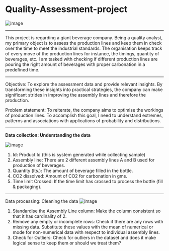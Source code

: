 # Quality-Assessment-project   
![image](https://github.com/Arash-Kamboj/Quality-Assessment-project/assets/156613048/4faf5a17-f194-40ea-b66a-68cd40ab4fe4)

------------------------------------------------------------------------------------------------------------------------
This project is regarding a giant beverage company. Being a quality analyst, my primary object is to assess the production lines and keep them in check over the time to meet the industrial standards. The organisation keeps track of every move of the production lines for instance, the timings, quantity of beverages, etc. 
I am tasked with checking if different production lines are pouring the right amount of beverages with proper carbonation in a predefined time. 

-------------------------------------------------------------------------------------------------------------------------
Objective: To explore the assessment data and provide relevant insights. By transforming these insights into practical strategies, the company can make significant strides in improving the assembly lines and therefore the production.

Problem statement: To reiterate, the company aims to optimise the workings of production lines. To accomplish this goal, I need to understand extremes, patterns and associations with applications of probability and distributions.

--------------------------------------------------------------------------------------------------------------------------
**Data collection: Understanding the data**

![image](https://github.com/Arash-Kamboj/Quality-Assessment-project/assets/156613048/5f649b00-3f6d-4cf1-8439-9eb249318aa1)

1. Id: Product Id (this is system generated while collecting sample)
2. Assembly line: There are 2 different assembly lines A and B used for production of beverages.
3. Quantity (lts.): The amount of beverage filled in the bottle.
4. CO2 dissolved: Amount of CO2 for carbonation in gms.
5. Time limit Crossed: If the time limit has crossed to process the bottle (fill & packaging).
---------------------------------------------------------------------------------------------------------------------------
Data processing: Cleaning the data
![image](https://github.com/Arash-Kamboj/Quality-Assessment-project/assets/156613048/eb5cb858-4469-4f40-b3b9-45c6cb69ddce)

1. Standardise the Assembly Line column: Make the column consistent so that it has cardinality of 2. 
2. Remove any empty or incomplete rows: Check if there are any rows with missing data. Substitute these values with the mean of numerical or mode for non-numerical data with respect to individual assembly lines.
3. Check for Outliers: Check for outliers in the dataset and does it make logical sense to keep them or should we treat them?

